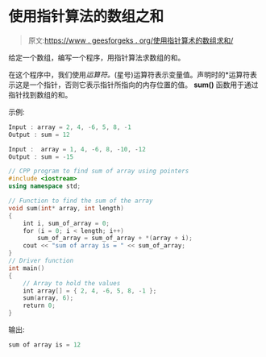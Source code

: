 # 使用指针算法的数组之和

> 原文:[https://www . geesforgeks . org/使用指针算术的数组求和/](https://www.geeksforgeeks.org/sum-of-array-using-pointer-arithmetic/)

给定一个数组，编写一个程序，用指针算法求数组的和。

在这个程序中，我们使用*运算符。*(星号)运算符表示变量值。声明时的*运算符表示这是一个指针，否则它表示指针所指向的内存位置的值。
**sum()** 函数用于通过指针找到数组的和。

示例:

```cpp
Input : array = 2, 4, -6, 5, 8, -1
Output : sum = 12

Input :  array = 1, 4, -6, 8, -10, -12
Output : sum = -15

```

```cpp
// CPP program to find sum of array using pointers
#include <iostream>
using namespace std;

// Function to find the sum of the array
void sum(int* array, int length)
{
    int i, sum_of_array = 0;
    for (i = 0; i < length; i++)
        sum_of_array = sum_of_array + *(array + i);
    cout << "sum of array is = " << sum_of_array;
}
// Driver function
int main()
{
    // Array to hold the values
    int array[] = { 2, 4, -6, 5, 8, -1 };
    sum(array, 6);
    return 0;
}
```

输出:

```cpp
sum of array is = 12

```